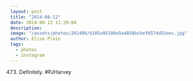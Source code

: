 ```yaml
---
layout: post
title: "2014-08-12"
date: 2014-08-12 11:29:04
description: 
image: "/assets/photos/201408/d105a95106e5e4858bcbef6574d55eec.jpg"
author: Elise Plain
tags: 
  - photos
  - instagram
---
```


473. Definitely. #PJHarvey
<p></p>
